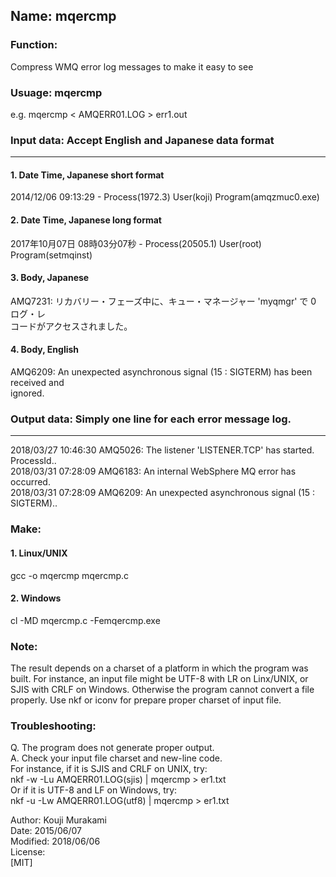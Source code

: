 ## Name: mqercmp

### Function:
Compress WMQ error log messages to make it easy to see

### Usuage: mqercmp
e.g. mqercmp < AMQERR01.LOG > err1.out

### Input data: Accept English and Japanese data format 
------------------------------------------------------
#### 1. Date Time, Japanese short format 
2014/12/06 09:13:29 - Process(1972.3) User(koji) Program(amqzmuc0.exe) 

#### 2. Date Time, Japanese long format 
2017年10月07日 08時03分07秒 - Process(20505.1) User(root) Program(setmqinst) 

#### 3. Body, Japanese
AMQ7231: リカバリー・フェーズ中に、キュー・マネージャー 'myqmgr' で 0 ログ・レ  
コードがアクセスされました。

#### 4. Body, English
AMQ6209: An unexpected asynchronous signal (15 : SIGTERM) has been received and  
ignored.

### Output data: Simply one line for each error message log.  
-----------------------------------------------------------
2018/03/27 10:46:30 AMQ5026: The listener 'LISTENER.TCP' has started. ProcessId..  
2018/03/31 07:28:09 AMQ6183: An internal WebSphere MQ error has occurred.  
2018/03/31 07:28:09 AMQ6209: An unexpected asynchronous signal (15 : SIGTERM)..  

### Make:
#### 1. Linux/UNIX 
gcc -o mqercmp mqercmp.c
#### 2. Windows 
cl -MD mqercmp.c -Femqercmp.exe

### Note:
The result depends on a charset of a platform in which the program was built.
For instance, an input file might be UTF-8 with LR on Linx/UNIX, or SJIS with CRLF on Windows.
Otherwise the program cannot convert a file properly.
Use nkf or iconv for prepare proper charset of input file.

### Troubleshooting:
Q. The program does not generate proper output.  
A. Check your input file charset and new-line code.  
For instance, if it is SJIS and CRLF on UNIX, try:  
 nkf -w -Lu AMQERR01.LOG(sjis) | mqercmp > er1.txt  
Or if it is UTF-8 and LF on Windows, try:  
 nkf -u -Lw AMQERR01.LOG(utf8) | mqercmp > er1.txt  

Author:   Kouji Murakami  
Date:     2015/06/07  
Modified: 2018/06/06  
License:  
[MIT]
